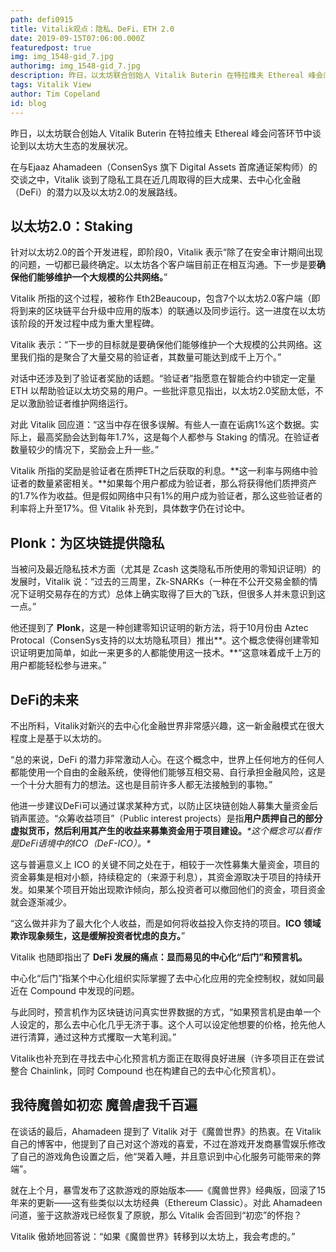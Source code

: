 ```yaml
---
path: defi0915
title: Vitalik观点：隐私、DeFi、ETH 2.0
date: 2019-09-15T07:06:00.000Z
featuredpost: true
img: img_1548-gid_7.jpg
authorimg: img_1548-gid_7.jpg
description: 昨日，以太坊联合创始人 Vitalik Buterin 在特拉维夫 Ethereal 峰会问答环节中谈论到以太坊大生态的发展状况。
tags: Vitalik View
author: Tim Copeland
id: blog
---
```

<!--StartFragment-->

昨日，以太坊联合创始人 Vitalik Buterin 在特拉维夫 Ethereal 峰会问答环节中谈论到以太坊大生态的发展状况。

在与Ejaaz Ahamadeen（ConsenSys 旗下 Digital Assets 首席通证架构师）的交谈之中，Vitalik 谈到了隐私工具在近几周取得的巨大成果、去中心化金融（DeFi）的潜力以及以太坊2.0的发展路线。

## 以太坊2.0：Staking

针对以太坊2.0的首个开发进程，即阶段0，Vitalik 表示“除了在安全审计期间出现的问题，一切都已最终确定。以太坊各个客户端目前正在相互沟通。下一步是要**确保他们能够维护一个大规模的公共网络。**”

Vitalik 所指的这个过程，被称作 Eth2Beaucoup，包含7个以太坊2.0客户端（即将到来的区块链平台升级中应用的版本）的联通以及同步运行。这一进度在以太坊该阶段的开发过程中成为重大里程碑。

Vitalik 表示：“下一步的目标就是要确保他们能够维护一个大规模的公共网络。这里我们指的是聚合了大量交易的验证者，其数量可能达到成千上万个。”

对话中还涉及到了验证者奖励的话题。“验证者”指愿意在智能合约中锁定一定量 ETH 以帮助验证以太坊交易的用户。一些批评意见指出，以太坊2.0奖励太低，不足以激励验证者维护网络运行。

对此 Vitalik 回应道：“这当中存在很多误解。有些人一直在诟病1%这个数据。实际上，最高奖励会达到每年1.7%，这是每个人都参与 Staking 的情况。在验证者数量较少的情况下，奖励会上升一些。”

Vitalik 所指的奖励是验证者在质押ETH之后获取的利息。**这一利率与网络中验证者的数量紧密相关。**如果每个用户都成为验证者，那么将获得他们质押资产的1.7%作为收益。但是假如网络中只有1%的用户成为验证者，那么这些验证者的利率将上升至17%。但 Vitalik 补充到，具体数字仍在讨论中。



## Plonk：为区块链提供隐私

当被问及最近隐私技术方面（尤其是 Zcash 这类隐私币所使用的零知识证明）的发展时，Vitalik 说：“过去的三周里，Zk-SNARKs（一种在不公开交易金额的情况下证明交易存在的方式）总体上确实取得了巨大的飞跃，但很多人并未意识到这一点。”

他还提到了 **Plonk**，这是一种创建零知识证明的新方法，将于10月份由 Aztec Protocal（ConsenSys支持的以太坊隐私项目）推出**。这个概念使得创建零知识证明更加简单，如此一来更多的人都能使用这一技术。**“这意味着成千上万的用户都能轻松参与进来。”



## DeFi的未来

不出所料，Vitalik对新兴的去中心化金融世界非常感兴趣，这一新金融模式在很大程度上是基于以太坊的。

“总的来说，DeFi 的潜力非常激动人心。在这个概念中，世界上任何地方的任何人都能使用一个自由的金融系统，使得他们能够互相交易、自行承担金融风险，这是一个十分大胆有力的想法。这也是目前许多人都无法接触到的事物。”

他进一步建议DeFi可以通过谋求某种方式，以防止区块链创始人募集大量资金后销声匿迹。“众筹收益项目”（Public interest projects）是指**用户质押自己的部分虚拟货币，然后利用其产生的收益来募集资金用于项目建设。***\*这个概念可以看作是DeFi语境中的ICO（DeF-ICO）。\**

这与普遍意义上 ICO 的关键不同之处在于，相较于一次性募集大量资金，项目的资金募集是相对小额，持续稳定的（来源于利息），其资金源取决于项目的持续开发。如果某个项目开始出现欺诈倾向，那么投资者可以撤回他们的资金，项目资金就会逐渐减少。

“这么做并非为了最大化个人收益，而是如何将收益投入你支持的项目。**ICO 领域欺诈现象频生，这是缓解投资者忧虑的良方。**”

Vitalik 也随即指出了 **DeFi 发展的痛点：显而易见的中心化“后门”和预言机。**

中心化“后门”指某个中心化组织实际掌握了去中心化应用的完全控制权，就如同最近在 Compound 中发现的问题。

与此同时，预言机作为区块链访问真实世界数据的方式，“如果预言机是由单一个人设定的，那么去中心化几乎无济于事。这个人可以设定他想要的价格，抢先他人进行清算，通过这种方式攫取一大笔利润。”

Vitalik也补充到在寻找去中心化预言机方面正在取得良好进展（许多项目正在尝试整合 Chainlink，同时 Compound 也在构建自己的去中心化预言机）。



## 我待魔兽如初恋 魔兽虐我千百遍

在谈话的最后，Ahamadeen 提到了 Vitalik 对于《魔兽世界》的热衷。在 Vitalik 自己的博客中，他提到了自己对这个游戏的喜爱，不过在游戏开发商暴雪娱乐修改了自己的游戏角色设置之后，他“哭着入睡，并且意识到中心化服务可能带来的弊端”。

就在上个月，暴雪发布了这款游戏的原始版本——《魔兽世界》经典版，回滚了15年来的更新——这有些类似以太坊经典（Ethereum Classic）。对此 Ahamadeen 问道，鉴于这款游戏已经恢复了原貌，那么 Vitalik 会否回到“初恋”的怀抱？

Vitalik 傲娇地回答说：“如果《魔兽世界》转移到以太坊上，我会考虑的。”

<!--EndFragment-->